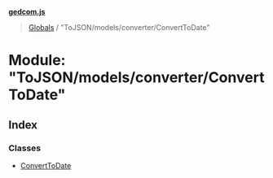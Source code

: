 **[gedcom.js](../README.md)**

> [Globals](../globals.md) / "ToJSON/models/converter/ConvertToDate"

# Module: "ToJSON/models/converter/ConvertToDate"

## Index

### Classes

* [ConvertToDate](../classes/_tojson_models_converter_converttodate_.converttodate.md)
